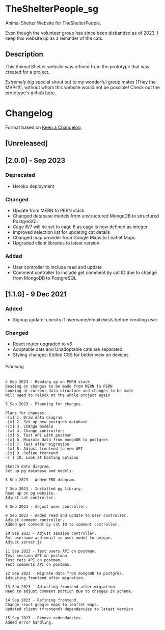 # TheShelterPeople_sg

Animal Shelter Website for TheShelterPeople.

Even though the volunteer group has since been disbanded as of 2023, I keep this website up as a reminder of the cats.

<!-- Visit the website here: https://theshelterpeople-sg.herokuapp.com/ -->

## Description

This Animal Shelter website was refined from the prototype that was created for a project.

_Extremely big_ special shout out to my wonderful group mates (They the MVPs!!), without whom this website would not be possible! Check out the prototype's github [here.](https://github.com/soniasltan/Project-3---The-Shelter-People)

# Changelog

Format based on [Keep a Changelog](https://keepachangelog.com/en/1.0.0/),

## [Unreleased]

## [2.0.0] - Sep 2023

### Deprecated

- Heroku deployment

### Changed

- Update from MERN to PERN stack
- Changed database models from unstructured MongoDB to structured PostgreSQL
- Cage 6/7 will be set to cage 6 as cage is now defined as integer
- Improved selection list for updating cat details
- Changed map provider from Google Maps to Leaflet Maps
- Upgraded client libraries to latest version

### Added

- User controller to include read and update
- Comment controller to include get comment by cat ID due to change from MongoDB to PostgreSQL

## [1.1.0] - 9 Dec 2021

### Added

- Signup update: checks if username/email exists before creating user

### Changed

- React router upgraded to v6
- Adoptable cats and Unadoptable cats are separated
- Styling changes: Edited CSS for better view on devices

###### Planning

```
4 Sep 2023 - Reading up on PERN stack
Reading on changes to be made from MERN to PERN
Looking at current data structure and changes to be made
Will need to relook at the whole project again

5 Sep 2023 - Planning for changes.

Plans for changes:
-[x] 1. Draw data diagram
-[x] 2. Set up new postgres database
-[x] 3. Change models
-[x] 4. Change controllers
-[x] 5. Test API with postman
-[x] 6. Migrate data from mongoDB to postgres
-[x] 7. Test after migration
-[x] 8. Adjust frontend to new API
-[x] 9. Refine frontend
-[ ] 10. Look at hosting options

Sketch data diagram.
Set up pg database and models.

6 Sep 2023 - Added ERD diagram.

7 Sep 2023 - Installed pg library.
Read up on pg website.
Adjust cat controller.

8 Sep 2023 - Adjust user controller.

9 Sep 2023 - Added read and update to user controller.
Adjust comment controller.
Added get comment by cat ID to comment controller.

10 Sep 2023 - Adjust session controller.
Set username and email in user model to unique.
Adjust server.js

11 Sep 2023 - Test users API on postman.
Test session API on postman.
Test cats API on postman.
Test comments API on postman.

12 Sep 2023 - Migrate data from mongoDB to postgres.
Adjusting frontend after migration.

13 Sep 2023 - Adjusting frontend after migration.
Need to adjust comment portion due to changes in schema.

14 Sep 2023 - Refining frontend.
Change react google maps to leaflet maps.
Updated client (frontend) dependencies to latest version

15 Sep 2023 - Remove redundancies.
Added error handling.
```
